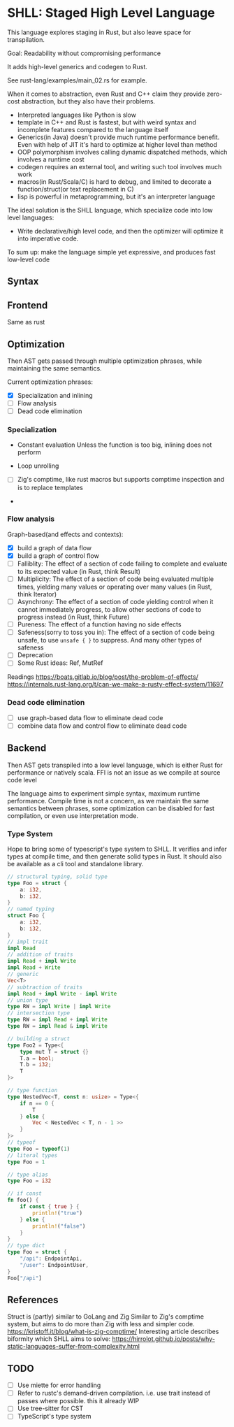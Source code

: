 # SHLL: Staged High Level Language

This language explores staging in Rust, but also leave space for transpilation.

Goal: Readability without compromising performance

It adds high-level generics and codegen to Rust.

See rust-lang/examples/main_02.rs for example.

When it comes to abstraction, even Rust and C++ claim they provide zero-cost abstraction, but they also have their
problems.

- Interpreted languages like Python is slow
- template in C++ and Rust is fastest, but with weird syntax and incomplete features compared to the language itself
- Generics(in Java) doesn't provide much runtime performance benefit. Even with help of JIT it's hard to optimize at
  higher level than method
- OOP polymorphism involves calling dynamic dispatched methods, which involves a runtime cost
- codegen requires an external tool, and writing such tool involves much work
- macros(in Rust/Scala/C) is hard to debug, and limited to decorate a function/struct(or text replacement in C)
- lisp is powerful in metaprogramming, but it's an interpreter language

The ideal solution is the SHLL language, which specialize code into low level languages:

- Write declarative/high level code, and then the optimizer will optimize it into imperative code.

To sum up: make the language simple yet expressive, and produces fast low-level code

## Syntax

## Frontend

Same as rust

## Optimization

Then AST gets passed through multiple optimization phrases, while maintaining the same semantics.

Current optimization phrases:

- [x] Specialization and inlining
- [ ] Flow analysis
- [ ] Dead code elimination

### Specialization

- Constant evaluation
  Unless the function is too big, inlining does not perform

- Loop unrolling


- [ ] Zig's comptime, like rust macros but supports comptime inspection and is to replace templates
-

### Flow analysis

Graph-based(and effects and contexts):

- [x] build a graph of data flow
- [x] build a graph of control flow
- [ ] Falliblity: The effect of a section of code failing to complete and evaluate to its expected value (in Rust, think
  Result)
- [ ] Multiplicity: The effect of a section of code being evaluated multiple times, yielding many values or operating
  over many values (in Rust, think Iterator)
- [ ] Asynchrony: The effect of a section of code yielding control when it cannot immediately progress, to allow other
  sections of code to progress instead (in Rust, think Future)
- [ ] Pureness: The effect of a function having no side effects
- [ ] Safeness(sorry to toss you in): The effect of a section of code being unsafe, to use `unsafe { }` to suppress. And
  many other types of safeness
- [ ] Deprecation
- [ ] Some Rust ideas: Ref, MutRef

Readings
https://boats.gitlab.io/blog/post/the-problem-of-effects/
https://internals.rust-lang.org/t/can-we-make-a-rusty-effect-system/11697

### Dead code elimination

- [ ] use graph-based data flow to eliminate dead code
- [ ] combine data flow and control flow to eliminate dead code

## Backend

Then AST gets transpiled into a low level language, which is either Rust for performance or natively scala. FFI is not
an issue as we compile at source code level

The language aims to experiment simple syntax, maximum runtime performance.
Compile time is not a concern, as we maintain the same semantics between phrases, some optimization can be disabled for
fast compilation, or even use interpretation mode.

### Type System

Hope to bring some of typescript's type system to SHLL. It verifies and infer types at compile time, and then generate
solid types in Rust.
It should also be available as a cli tool and standalone library.

```rust
// structural typing, solid type
type Foo = struct {
    a: i32,
    b: i32,
}
// named typing
struct Foo {
    a: i32,
    b: i32,
}
// impl trait
impl Read
// addition of traits
impl Read + impl Write
impl Read + Write
// generic
Vec<T>
// subtraction of traits
impl Read + impl Write - impl Write
// union type
type RW = impl Write | impl Write
// intersection type
type RW = impl Read + impl Write
type RW = impl Read & impl Write

// building a struct
type Foo2 = Type<{
    type mut T = struct {}
    T.a = bool;
    T.b = i32;
    T
}>

// type function
type NestedVec<T, const n: usize> = Type<{
    if n == 0 {
        T
    } else {
        Vec < NestedVec < T, n - 1 >>
    }
}>
// typeof
type Foo = typeof(1)
// literal types
type Foo = 1

// type alias
type Foo = i32

// if const
fn foo() {
    if const { true } {
        println!("true")
    } else {
        println!("false")
    }
}
// type dict
type Foo = struct {
    "/api": EndpointApi,
    "/user": EndpointUser,
}
Foo["/api"]

```

## References

Struct is (partly) similar to GoLang and Zig
Similar to Zig's comptime system, but aims to do more than Zig with less and simpler
code. https://kristoff.it/blog/what-is-zig-comptime/
Interesting article describes biformity which SHLL aims to solve:
https://hirrolot.github.io/posts/why-static-languages-suffer-from-complexity.html

## TODO

- [ ] Use miette for error handling
- [ ] Refer to rustc's demand-driven compilation. i.e. use trait instead of passes where possible. this it already WIP
- [ ] Use tree-sitter for CST
- [ ] TypeScript's type system